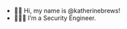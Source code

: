 - 👋🏻 Hi, my name is @katherinebrews!
- 👩🏻‍💻 I’m a Security Engineer.


<!---
katherinebrews/katherinebrews is a ✨ special ✨ repository because its `README.md` (this file) appears on your GitHub profile.
You can click the Preview link to take a look at your changes.
--->

